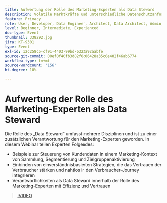```yaml
---
title: Aufwertung der Rolle des Marketing-Experten als Data Steward
description: Volatile Marktkräfte und unterschiedliche Datenschutzanforderungen der Verbraucher können für Experten des digitalen Marketings beängstigende Szenarien darstellen. Um Kampagnen auf der richtigen Seite der Vorschriften zu halten, benötigen Marketing-Teams ihre IT-Kollegen, um einen optimierten Prozess für die Zukunftssicherung des Data-Governance-Prozesses zu haben - einen Prozess, der idealerweise alle dazu befähigt, die Regeln für die verantwortungsvolle Nutzung von Verbraucherdaten zu befolgen und durchzusetzen. Erfahren Sie von Adobe und Scotiabank Digital mehr über die wichtigsten Punkte für ein verantwortungsvolles Daten-Management.
feature: Privacy
role: User, Developer, Data Engineer, Architect, Data Architect, Admin, Leader
level: Beginner, Intermediate, Experienced
doc-type: Event
thumbnail: 338292.jpg
jira: KT-9301
type: Event
exl-id: 12c258c5-cf91-4403-99bd-6322a92aabfe
source-git-commit: 00ef0f40fb3d82f0c06428a35c0e402f46ab6774
workflow-type: tm+mt
source-wordcount: '156'
ht-degree: 18%

---
```


# Aufwertung der Rolle des Marketing-Experten als Data Steward

Die Rolle des „Data Steward“ umfasst mehrere Disziplinen und ist zu einer zusätzlichen Verantwortung für den Marketing-Experten geworden. In diesem Webinar teilen Experten Folgendes:

* Beispiele zur Steuerung von Kundendaten in einem Marketing-Kontext von Sammlung, Segmentierung und Zielgruppenaktivierung
* Einbinden von einverständnisbasierten Strategien, die das Vertrauen der Verbraucher stärken und nahtlos in den Verbraucher-Journey integrieren
* Verantwortlichkeiten als Data Steward innerhalb der Rolle des Marketing-Experten mit Effizienz und Vertrauen

>[!VIDEO](https://video.tv.adobe.com/v/338292/?learn=on)
